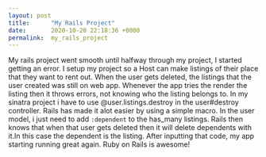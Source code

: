 ```yaml
---
layout: post
title:      "My Rails Project"
date:       2020-10-20 22:18:36 +0000
permalink:  my_rails_project
---
```



My rails project went smooth until halfway through my project, I started getting an error. I setup my project so a Host can make listings of their place that they want to rent out. When the user gets deleted, the listings that the user created was still on web app. Whenever the app tries the render the listing then it throws errors, not knowing who the listing belongs to. In my sinatra project i have to use @user.listings.destroy in the user#destroy controller. Rails has made it alot easier by using a simple macro. In the user model, i just need to add `:dependent` to the has_many listings. Rails then knows that when that user gets deleted then it will delete dependents with it.In this case the dependent is the listing. After inputting that code, my app starting running great again. Ruby on Rails is awesome!
